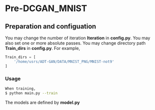 # Pre-DCGAN_MNIST


## Preparation and configuation

You may change the number of iteration  **Iteration** in **config.py**.
You may also set one or more absolute passes.
You may change directory path **Train_dirs** in **config.py**.
For example, 
```python
Train_dirs = [
    '/home/usrs/ADT-GAN/DATA/MNIST_PNG/MNIST-not9'
]
```

### Usage

```bash
When training,
$ python main.py --train
```

The models are defined by **model.py**

